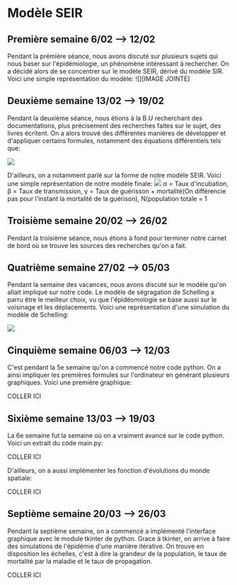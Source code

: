 # Modèle SEIR
## Première semaine 6/02 --> 12/02
Pendant la prémière séance, nous avons discuté sur plusieurs sujets qui nous baser sur l'épidémiologie, un phénomène intéressant à rechercher. On a décidé alors de se concentrer sur le modèle SEIR, dérivé du modèle SIR. Voici une simple représentation du modèle:
![][IMAGE JOINTE]

## Deuxième semaine 13/02 --> 19/02
Pendant la deuxième séance, nous étions à la B.U recherchant des documentations, plus précisement des recherches faites sur le sujet, des livres écritent.
On a alors trouvé des différentes manières de développer et d'appliquer certains formules, notamment des équations différentiels tels que: 

![](https://www.mmnp-journal.org/articles/mmnp/full_html/2020/01/mmnp200124/mmnp200124-eq2.png)

D'ailleurs, on a notamment parlé sur la forme de notre modèle SEIR. Voici une simple représentation de notre modèle finale:
![](https://cdn.comsol.com/wordpress/sites/1/2020/04/SEIR-compartmental-model-schematic.png)
α = Taux d'incubation, β = Taux de transmission, γ = Taux de guérisson + mortalité(On différencie pas pour l'instant la mortalité de la guérison), N(population totale = 1

 
## Troisième semaine 20/02 --> 26/02
Pendant la troisième séance, nous étions à fond pour terminer notre carnet de bord où se trouve les sources des recherches qu'on a fait. 

## Quatrième semaine 27/02 --> 05/03
Pendant la semaine des vacances, nous avons discuté sur le modèle qu'on allait impliqué sur notre code. Le modèle de ségragation de Schelling a parru être le meilleur choix, vu que l'épidéomologie se base aussi sur le voisinage et les déplacements. Voici une représentation d'une simulation du modèle de Schelling:

![](https://demonstrations.wolfram.com/SchellingsModelOfResidentialSegregation/img/popup_1.png)



## Cinquième semaine 06/03 --> 12/03
C'est pendant la 5e semaine qu'on a commencé notre code python. On a ainsi impliquer les premières formules sur l'ordinateur en générant plusieurs graphiques.
Voici une première graphique:

COLLER ICI

## Sixième semaine 13/03 --> 19/03
La 6e semaine fut la semaine où on a vraiment avancé sur le code python. Voici un extrait du code main.py:

COLLER ICI

D'ailleurs, on a aussi implémenter les fonction d'évolutions du monde spatiale:

COLLER ICI

## Septième semaine 20/03 --> 26/03
Pendant la septième semaine, on a commencé a implémenté l'interface graphique avec le module tkinter de python. Grace à tkinter, on arrive à faire des simulations de l'épidémie d'une manière itérative. On trouve en disposition les échelles, c'est à dire la grandeur de la population, le taux de mortalité par la maladie et le taux de propagation.

COLLER ICI

